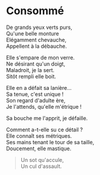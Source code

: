 # Consommé

De grands yeux verts purs,  
Qu'une belle monture  
Elégamment chevauche,  
Appellent à la débauche.  

Elle s'empare de mon verre.  
Ne désirant qu'un doigt,  
Maladroit, je la sert.  
Sitôt rempli elle boit.  

Elle en a défait sa lanière…  
Sa tenue, c'est unique !  
Son regard d'adulte ère,  
Je l'attends, qu'elle m'étrique !  

Sa bouche me l'apprit, je défaille.  

Comment a-t-elle su ce détail ?  
Elle connaît ses métriques.  
Ses mains tenant le tour de sa taille,  
Doucement, elle mastique.  

> Un sot qu'accule,  
> Un cul d'assault.  